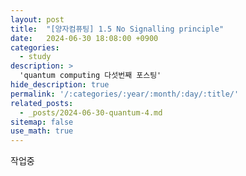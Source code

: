 ```yaml
---
layout: post
title:  "[양자컴퓨팅] 1.5 No Signalling principle"
date:   2024-06-30 18:08:00 +0900
categories: 
  - study
description: >
  'quantum computing 다섯번째 포스팅'
hide_description: true
permalink: '/:categories/:year/:month/:day/:title/'
related_posts:
  - _posts/2024-06-30-quantum-4.md
sitemap: false
use_math: true
---
```


작업중